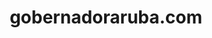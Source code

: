 ---
layout: post
title:  "gobernadoraruba.com"
internal_url:  "/data/gobernadoraruba.com.html"
categories: dutchgov
---
